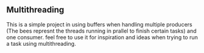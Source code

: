 ## Multithreading
This is a simple project in using buffers when handling multiple producers (The bees represnt the threads running in prallel to finish certain tasks) and one consumer.
feel free to use it for inspiration and ideas when trying to run a task using multithreading.
